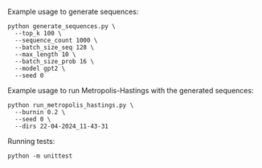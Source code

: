 Example usage to generate sequences:

```
python generate_sequences.py \
  --top_k 100 \
  --sequence_count 1000 \
  --batch_size_seq 128 \
  --max_length 10 \
  --batch_size_prob 16 \
  --model gpt2 \
  --seed 0
```

Example usage to run Metropolis-Hastings with the generated sequences:

```
python run_metropolis_hastings.py \
  --burnin 0.2 \
  --seed 0 \
  --dirs 22-04-2024_11-43-31
```

Running tests:
```
python -m unittest
```

